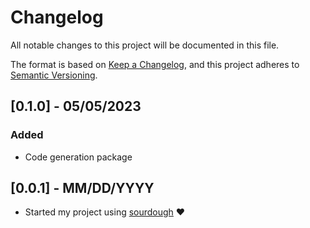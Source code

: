 # Changelog
All notable changes to this project will be documented in this file.

The format is based on [Keep a Changelog](https://keepachangelog.com/en/1.0.0/),
and this project adheres to [Semantic Versioning](https://semver.org/spec/v2.0.0.html).

## [0.1.0] - 05/05/2023

### Added

- Code generation package

## [0.0.1] - MM/DD/YYYY

- Started my project using [sourdough](https://github.com/bkbnio/sourdough-kt) ❤️
